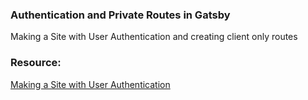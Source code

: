 ### Authentication and Private Routes in Gatsby

Making a Site with User Authentication and creating client only routes


### Resource: 

[Making a Site with User Authentication](https://www.gatsbyjs.org/tutorial/authentication-tutorial/)
